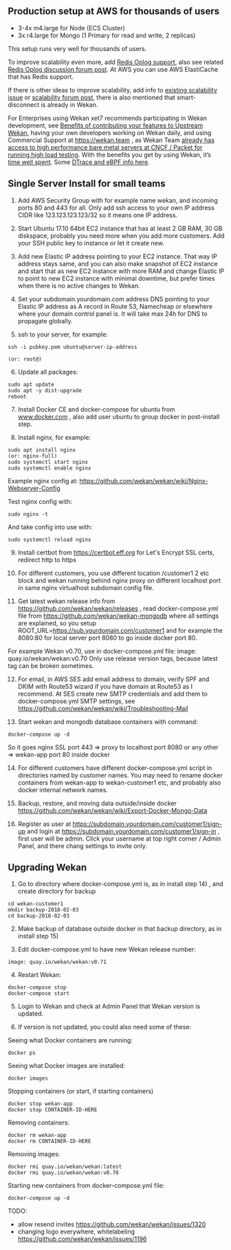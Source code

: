 ## Production setup at AWS for thousands of users

* 3-4x m4.large for Node (ECS Cluster)
* 3x r4.large for Mongo (1 Primary for read and write, 2 replicas)

This setup runs very well for thousands of users.

To improve scalability even more, add [Redis Oplog support](https://github.com/cult-of-coders/redis-oplog), also see related [Redis Oplog discussion forum post](https://forums.meteor.com/t/meteor-scaling-redis-oplog-status-prod-ready/30855/479). At AWS you can use AWS ElastiCache that has Redis support.

If there is other ideas to improve scalability, add info to [existing scalability issue](https://github.com/wekan/wekan-mongodb/issues/2) or [scalability forum post](https://discourse.wekan.io/t/cpu-utilization-problems-with-large-userbase/579/15), there is also mentioned that smart-disconnect is already in Wekan.

For Enterprises using Wekan xet7 recommends participating in Wekan development, see [Benefits of contributing your features to Upstream Wekan](https://blog.wekan.team/2018/02/benefits-of-contributing-your-features-to-upstream-wekan/index.html), having your own developers working on Wekan daily, and using Commercial Support at https://wekan.team , as Wekan Team [already has access to high performance bare metal servers at CNCF / Packet for running high load testing](https://blog.wekan.team/2018/01/wekan-progress-on-x64-and-arm/index.html). With the benefits you get by using Wekan, it’s [time well spent](https://blog.wekan.team/2018/02/time-well-spent/index.html). Some [DTrace and eBPF info here](https://news.ycombinator.com/item?id=16375938).

## Single Server Install for small teams

1) Add AWS Security Group with for example name wekan, and incoming ports 80 and 443 for all. Only add ssh access to your own IP address CIDR like 123.123.123.123/32 so it means one IP address. 

2) Start Ubuntu 17.10 64bit EC2 instance that has at least 2 GB RAM, 30 GB diskspace, probably you need more when you add more customers. Add your SSH public key to instance or let it create new.

3) Add new Elastic IP address pointing to your EC2 instance. That way IP address stays same, and you can also make snapshot of EC2 instance and start that as new EC2 instance with more RAM and change Elastic IP to point to new EC2 instance with minimal downtime, but prefer times when there is no active changes to Wekan.

4) Set your subdomain.yourdomain.com address DNS pointing to your Elastic IP address as A record in Route 53, Namecheap or elsewhere where your domain control panel is. It will take max 24h for DNS to propagate globally.

5) ssh to your server, for example:

```
ssh -i pubkey.pem ubuntu@server-ip-address 

(or: root@)
```

6) Update all packages:

```
sudo apt update
sudo apt -y dist-upgrade
reboot
```

7) Install Docker CE and docker-compose for ubuntu from www.docker.com , also add user ubuntu to group docker in post-install step.

8) Install nginx, for example:

```
sudo apt install nginx
(or: nginx-full)
sudo systemctl start nginx
sudo systemctl enable nginx
```

Example nginx config at:
https://github.com/wekan/wekan/wiki/Nginx-Webserver-Config

Test nginx config with:

```
sudo nginx -t
```

And take config into use with:

```
sudo systemctl reload nginx
```

9) Install certbot from https://certbot.eff.org for Let's Encrypt SSL certs, redirect http to https

10) For different customers, you use different location /customer1 2 etc block and wekan running behind nginx proxy on different localhost port in same nginx virtualhost subdomain config file.

11) Get latest wekan release info from https://github.com/wekan/wekan/releases ,  read docker-compose.yml file from https://github.com/wekan/wekan-mongodb where all settings are explained, so you setup ROOT_URL=https://sub.yourdomain.com/customer1 and for example the 8080:80 for local server port 8080 to go inside docker port 80. 

For example Wekan v0.70, use in docker-compose.yml file:
image: quay.io/wekan/wekan:v0.70
Only use release version tags, because latest tag can be broken sometimes.

12) For email, in AWS SES add email address to domain, verify SPF and DKIM with Route53 wizard if you have domain at Route53 as I recommend. At SES create new SMTP credentials and add them to docker-compose.yml SMTP settings, see https://github.com/wekan/wekan/wiki/Troubleshooting-Mail

13) Start wekan and mongodb database containers with command:

```
docker-compose up -d
```

So it goes nginx SSL port 443 => proxy to localhost port 8080 or any other => wekan-app port 80 inside docker

14) For different customers have different docker-compose.yml script in directories named by customer names. You may need to rename docker containers from wekan-app to wekan-customer1 etc, and probably also docker internal network names.

15) Backup, restore, and moving data outside/inside docker https://github.com/wekan/wekan/wiki/Export-Docker-Mongo-Data

16) Register as user at https://subdomain.yourdomain.com/customer1/sign-up and login at https://subdomain.yourdomain.com/customer1/sign-in , first user will be admin. Click your username at top right corner / Admin Panel, and there chang settings to invite only.

## Upgrading Wekan

1) Go to directory where docker-compose.yml is, as in install step 14) , and create directory for backup

```
cd wekan-customer1
mkdir backup-2018-02-03
cd backup-2018-02-03
```

2) Make backup of database outside docker in that backup directory, as in install step 15)

3) Edit docker-compose.yml to have new Wekan release number:

```
image: quay.io/wekan/wekan:v0.71
```

4) Restart Wekan:

```
docker-compose stop
docker-compose start
```

5) Login to Wekan and check at Admin Panel that Wekan version is updated.

6) If version is not updated, you could also need some of these:

Seeing what Docker containers are running:
```
docker ps
```

Seeing what Docker images are installed:

```
docker images
```

Stopping containers (or start, if starting containers)

```
docker stop wekan-app
docker stop CONTAINER-ID-HERE
```

Removing containers:

```
docker rm wekan-app
docker rm CONTAINER-ID-HERE
```

Removing images:

```
docker rmi quay.io/wekan/wekan:latest
docker rmi quay.io/wekan/wekan:v0.70
```

Starting new containers from docker-compose.yml file:

```
docker-compose up -d
```

TODO:
- allow resend invites https://github.com/wekan/wekan/issues/1320
- changing logo everywhere, whitelabeling https://github.com/wekan/wekan/issues/1196